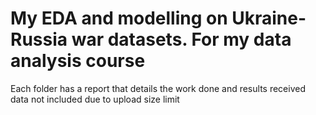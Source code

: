 # My EDA and modelling on Ukraine-Russia war datasets. For my data analysis course
Each folder has a report that details the work done and results received
data not included due to upload size limit
